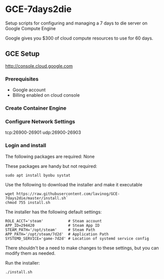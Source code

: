 # GCE-7days2die
Setup scripts for configuring and managing a 7 days to die server on Google Compute Engine

Google gives you $300 of cloud compute resources to use for 60 days.


## GCE Setup
http://console.cloud.google.com

### Prerequisites
* Google account
* Billing enabled on cloud console

### Create Container Engine


### Configure Network Settings
tcp:26900-26901
udp:26900-26903

### Login and install
The following packages are required:
None

These packages are handy but not required:
```
sudo apt install byobu systat
```
Use the following to download the installer and make it executable
```
wget https://raw.githubusercontent.com/lavinog/GCE-7days2die/master/install.sh`
chmod 755 install.sh
```

The installer has the following default settings:
```
ROLE_ACCT='steam'           # Steam account
APP_ID=294420               # Steam App ID
STEAM_PATH='/opt/steam'     # Steam Path
APP_PATH='/opt/steam/7d2d'  # Application Path
SYSTEMD_SERVICE='game-7d2d' # Location of systemd service config
```
There shouldn't be a need to make changes to these settings, but you can modify them as needed.

Run the installer:
```
./install.sh
```
